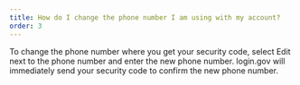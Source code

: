 ```yaml
---
title: How do I change the phone number I am using with my account?
order: 3
---
```


To change the phone number where you get your security code, select Edit next to the phone number and enter the new phone number. login.gov will immediately send your security code to confirm the new phone number.
